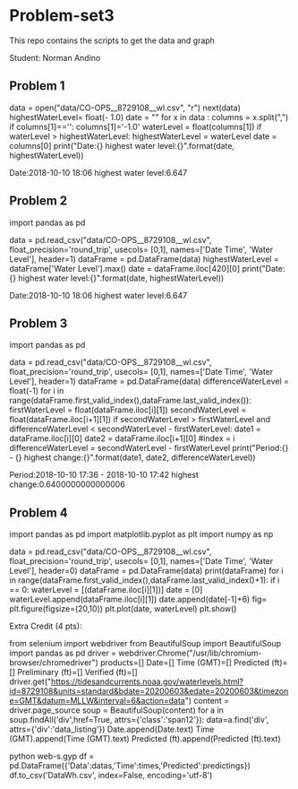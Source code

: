 # Problem-set3

This repo contains the scripts to get the data and graph

Student: Norman Andino

## Problem 1

data = open("data/CO-OPS__8729108__wl.csv", "r")
next(data)
highestWaterLevel= float(- 1.0)
date = ""
for x in data :
    columns = x.split(",")
    if columns[1]=='':
        columns[1]='-1.0'
    waterLevel = float(columns[1])
    if waterLevel > highestWaterLevel:
        highestWaterLevel = waterLevel
        date = columns[0]
print("Date:{} highest water level:{}".format(date, highestWaterLevel))

Date:2018-10-10 18:06 highest water level:6.647

## Problem 2

import pandas as pd

data = pd.read_csv("data/CO-OPS__8729108__wl.csv", float_precision='round_trip', usecols= [0,1], names=['Date Time', 'Water Level'], header=1)
dataFrame = pd.DataFrame(data)
highestWaterLevel = dataFrame['Water Level'].max()
date = dataFrame.iloc[420][0]
print("Date:{} highest water level:{}".format(date, highestWaterLevel))

Date:2018-10-10 18:06 highest water level:6.647

## Problem 3

import pandas as pd

data = pd.read_csv("data/CO-OPS__8729108__wl.csv", float_precision='round_trip', usecols= [0,1], names=['Date Time', 'Water Level'], header=1)
dataFrame = pd.DataFrame(data)
differenceWaterLevel = float(-1)
for i in range(dataFrame.first_valid_index(),dataFrame.last_valid_index()):
    firstWaterLevel = float(dataFrame.iloc[i][1])
    secondWaterLevel = float(dataFrame.iloc[i+1][1])
    if secondWaterLevel > firstWaterLevel and differenceWaterLevel < secondWaterLevel - firstWaterLevel:
        date1 = dataFrame.iloc[i][0]
        date2 = dataFrame.iloc[i+1][0]
        #index = i
        differenceWaterLevel = secondWaterLevel - firstWaterLevel
print("Period:{} - {} highest change:{}".format(date1, date2, differenceWaterLevel))

Period:2018-10-10 17:36 - 2018-10-10 17:42 highest change:0.6400000000000006

## Problem 4

import pandas as pd
import matplotlib.pyplot as plt
import numpy as np

data = pd.read_csv("data/CO-OPS__8729108__wl.csv", float_precision='round_trip', usecols= [0,1], names=['Date Time', 'Water Level'], header=0)
dataFrame = pd.DataFrame(data)
print(dataFrame)
for i in range(dataFrame.first_valid_index(),dataFrame.last_valid_index()+1):
    if i == 0:
        waterLevel = [(dataFrame.iloc[i][1])]
        date = [0]
    waterLevel.append(dataFrame.iloc[i][1])
    date.append(date[-1]+6)
fig= plt.figure(figsize=(20,10))
plt.plot(date, waterLevel)
plt.show()

Extra Credit (4 pts):

from selenium import webdriver
from BeautifulSoup import BeautifulSoup
import pandas as pd
driver = webdriver.Chrome("/usr/lib/chromium-browser/chromedriver")
products=[]
Date=[]
Time (GMT)=[]
Predicted (ft)=[]
Preliminary (ft)=[]
Verified (ft)=[]
driver.get("<a href="https://tidesandcurrents.noaa.gov/waterlevels.">https://tidesandcurrents.noaa.gov/waterlevels.html?id=8729108&units=standard&bdate=20200603&edate=20200603&timezone=GMT&datum=MLLW&interval=6&action=data")
content = driver.page_source
soup = BeautifulSoup(content)
for a in soup.findAll('div',href=True, attrs={'class':'span12'}):
data=a.find('div', attrs={'div':'data_listing'})
Date.append(Date.text)
Time (GMT).append(Time (GMT).text)
Predicted (ft).append(Predicted (ft).text) 

python web-s.gyp
df = pd.DataFrame({'Data':datas,'Time':times,'Predicted':predictings}) 
df.to_csv('DataWh.csv', index=False, encoding='utf-8')
